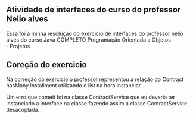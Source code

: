 ## Atividade de interfaces do curso do professor Nelio alves 

<p>Essa foi a minha resolução do exercicio de interfaces do professor nelio alves
do curso Java COMPLETO Programação Orientada a Objetos +Projetos</p>

## Coreção do exercicio

<p>Na correção do exercicio o professor representou 
a relação do Contract hasMany Installment utilizando o list na hora instanciar. 

Um erro que cometi foi na classe ContractService que eu
deveria ter instanciado a interface na classe fazendo 
assim a classe ContractService desacoplada.
</p>